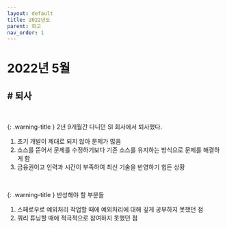 ```yaml
---
layout: default
title: 2022년도
parent: 회고
nav_order: 1
---
```


# **2022년 5월**

## # 퇴사
<br>

{: .warning-title }
2년 9개월간 다니던 SI 회사에서 퇴사했다.<br>
1. 초기 개발이 제대로 되지 않아 문제가 많음<br>
2. 소스를 뜯어서 문제를 수정하기보다 기존 소스를 유지하는 방식으로 문제를 해결하게 함<br>
3. 금융권이고 인력과 시간이 부족하여 최신 기술을 반영하기 힘든 상황<br>
<br>

{: .warning-title }
반성해야 할 부분들
1. 스페로우로 예외처리 작업할 때에 예외처리에 대해 깊게 공부하지 못했던 점<br>
2. 쿼리 튜닝할 때에 적극적으로 참여하지 못했던 점<br>
